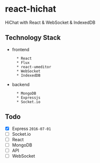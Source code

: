 # react-hichat

HiChat with React &amp; WebSocket &amp; IndexedDB

## Technology Stack

* frontend
        
        * React 
        * Flux
        * react-umeditor
        * WebSocket
        * IndexedDB
        
* backend
    
        * MongoDB
        * Expressjs
        * Socket.io

## Todo

- [x] Express `2016-07-01`
- [ ] Socket.io
- [ ] React
- [ ] MongoDB
- [ ] API
- [ ] WebSocket

